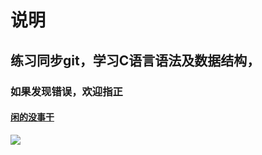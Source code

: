 # 说明


## 练习同步git，学习C语言语法及数据结构，

### 如果发现错误，欢迎指正

#### [闲的没事干](https://t.me/JLJDZZY_DailyLife)

<img src="https://500px.com.cn/community/photo-details/3e57bf099e1444ec9266e0f73f67289e"/>
